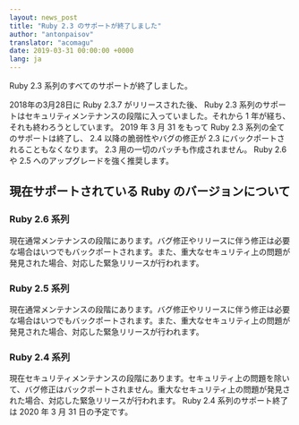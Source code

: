 ```yaml
---
layout: news_post
title: "Ruby 2.3 のサポートが終了しました"
author: "antonpaisov"
translator: "acomagu"
date: 2019-03-31 00:00:00 +0000
lang: ja
---
```


Ruby 2.3 系列のすべてのサポートが終了しました。

2018年の3月28日に Ruby 2.3.7 がリリースされた後、 Ruby 2.3 系列のサポートはセキュリティメンテナンスの段階に入っていました。それから 1 年が経ち、それも終わろうとしています。 2019 年 3 月 31 をもって Ruby 2.3 系列の全てのサポートは終了し、 2.4 以降の脆弱性やバグの修正が 2.3 にバックポートされることもなくなります。 2.3 用の一切のパッチも作成されません。 Ruby 2.6 や 2.5 へのアップグレードを強く推奨します。

## 現在サポートされている Ruby のバージョンについて

### Ruby 2.6 系列

現在通常メンテナンスの段階にあります。バグ修正やリリースに伴う修正は必要な場合はいつでもバックポートされます。また、重大なセキュリティ上の問題が発見された場合、対応した緊急リリースが行われます。

### Ruby 2.5 系列

現在通常メンテナンスの段階にあります。バグ修正やリリースに伴う修正は必要な場合はいつでもバックポートされます。また、重大なセキュリティ上の問題が発見された場合、対応した緊急リリースが行われます。

### Ruby 2.4 系列

現在セキュリティメンテナンスの段階にあります。セキュリティ上の問題を除いて、バグ修正はバックポートされません。重大なセキュリティ上の問題が発見された場合、対応した緊急リリースが行われます。 Ruby 2.4 系列のサポート終了は 2020 年 3 月 31 日の予定です。
